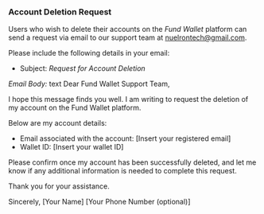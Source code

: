 
### Account Deletion Request

Users who wish to delete their accounts on the *Fund Wallet* platform can send a request via email to our support team at nuelrontech@gmail.com.

Please include the following details in your email:

- Subject: *Request for Account Deletion*
  
*Email Body:*
text
Dear Fund Wallet Support Team,

I hope this message finds you well. I am writing to request the deletion of my account on the Fund Wallet platform.

Below are my account details:

- Email associated with the account: [Insert your registered email]
- Wallet ID: [Insert your wallet ID]

Please confirm once my account has been successfully deleted, and let me know if any additional information is needed to complete this request.

Thank you for your assistance.

Sincerely,
[Your Name]
[Your Phone Number (optional)]
